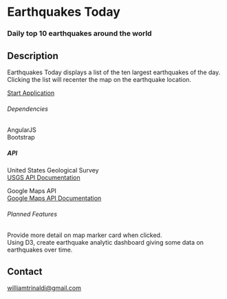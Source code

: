 # Earthquakes Today
### Daily top 10 earthquakes around the world

## Description
Earthquakes Today displays a list of the ten largest earthquakes of the day.  
Clicking the list will recenter the map on the earthquake location.  

[Start Application](https://wtrinaldi.github.io/earthquakeAppAngularJS/)

###### Dependencies
AngularJS <br>
Bootstrap

##### API
United States Geological Survey <br>
[USGS API Documentation](https://earthquake.usgs.gov/fdsnws/event/1/)

Google Maps API <br>
[Google Maps API Documentation](https://developers.google.com/maps/documentation/javascript/tutorial)

###### Planned Features
Provide more detail on map marker card when clicked. <br>
Using D3, create earthquake analytic dashboard giving some data on earthquakes over time.

## Contact

williamtrinaldi@gmail.com
 
